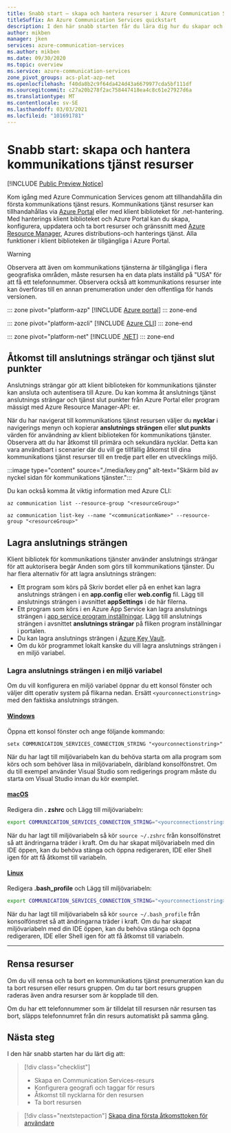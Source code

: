 ```yaml
---
title: Snabb start – skapa och hantera resurser i Azure Communication Services
titleSuffix: An Azure Communication Services quickstart
description: I den här snabb starten får du lära dig hur du skapar och hanterar din första Azure Communication Services-resurs.
author: mikben
manager: jken
services: azure-communication-services
ms.author: mikben
ms.date: 09/30/2020
ms.topic: overview
ms.service: azure-communication-services
zone_pivot_groups: acs-plat-azp-net
ms.openlocfilehash: f40da8b2c9f64da424d43a6679977cda5bf111df
ms.sourcegitcommit: c27a20b278f2ac758447418ea4c8c61e27927d6a
ms.translationtype: MT
ms.contentlocale: sv-SE
ms.lasthandoff: 03/03/2021
ms.locfileid: "101691781"
---
```

# <a name="quickstart-create-and-manage-communication-services-resources"></a>Snabb start: skapa och hantera kommunikations tjänst resurser
 
[!INCLUDE [Public Preview Notice](../includes/public-preview-include.md)]

Kom igång med Azure Communication Services genom att tillhandahålla din första kommunikations tjänst resurs. Kommunikations tjänst resurser kan tillhandahållas via [Azure Portal](https://portal.azure.com) eller med klient biblioteket för .net-hantering. Med hanterings klient biblioteket och Azure Portal kan du skapa, konfigurera, uppdatera och ta bort resurser och gränssnitt med [Azure Resource Manager](../../azure-resource-manager/management/overview.md), Azures distributions-och hanterings tjänst. Alla funktioner i klient biblioteken är tillgängliga i Azure Portal. 

> [!WARNING]
> Observera att även om kommunikations tjänsterna är tillgängliga i flera geografiska områden, måste resursen ha en data plats inställd på "USA" för att få ett telefonnummer. Observera också att kommunikations resurser inte kan överföras till en annan prenumeration under den offentliga för hands versionen.

::: zone pivot="platform-azp"
[!INCLUDE [Azure portal](./includes/create-resource-azp.md)]
::: zone-end

::: zone pivot="platform-azcli"
[!INCLUDE [Azure CLI](./includes/create-resource-azcli.md)]
::: zone-end

::: zone pivot="platform-net"
[!INCLUDE [.NET](./includes/create-resource-net.md)]
::: zone-end

## <a name="access-your-connection-strings-and-service-endpoints"></a>Åtkomst till anslutnings strängar och tjänst slut punkter

Anslutnings strängar gör att klient biblioteken för kommunikations tjänster kan ansluta och autentisera till Azure. Du kan komma åt anslutnings tjänst anslutnings strängar och tjänst slut punkter från Azure Portal eller program mässigt med Azure Resource Manager-API: er. 

När du har navigerat till kommunikations tjänst resursen väljer du **nycklar** i navigerings menyn och kopierar **anslutnings strängen** eller **slut punkts** värden för användning av klient biblioteken för kommunikations tjänster. Observera att du har åtkomst till primära och sekundära nycklar. Detta kan vara användbart i scenarier där du vill ge tillfällig åtkomst till dina kommunikations tjänst resurser till en tredje part eller en utvecklings miljö.

:::image type="content" source="./media/key.png" alt-text="Skärm bild av nyckel sidan för kommunikations tjänster.":::

Du kan också komma åt viktig information med Azure CLI:

```azurecli
az communication list --resource-group "<resourceGroup>"    

az communication list-key --name "<communicationName>" --resource-group "<resourceGroup>"
```

## <a name="store-your-connection-string"></a>Lagra anslutnings strängen

Klient bibliotek för kommunikations tjänster använder anslutnings strängar för att auktorisera begär Anden som görs till kommunikations tjänster. Du har flera alternativ för att lagra anslutnings strängen:

* Ett program som körs på Skriv bordet eller på en enhet kan lagra anslutnings strängen i en **app.config** eller **web.config** fil. Lägg till anslutnings strängen i avsnittet **appSettings** i de här filerna.
* Ett program som körs i en Azure App Service kan lagra anslutnings strängen i [app service program inställningar](../../app-service/configure-common.md). Lägg till anslutnings strängen i avsnittet **anslutnings strängar** på fliken program inställningar i portalen.
* Du kan lagra anslutnings strängen i [Azure Key Vault](../../data-factory/store-credentials-in-key-vault.md).
* Om du kör programmet lokalt kanske du vill lagra anslutnings strängen i en miljö variabel.

### <a name="store-your-connection-string-in-an-environment-variable"></a>Lagra anslutnings strängen i en miljö variabel

Om du vill konfigurera en miljö variabel öppnar du ett konsol fönster och väljer ditt operativ system på flikarna nedan. Ersätt `<yourconnectionstring>` med den faktiska anslutnings strängen.

#### <a name="windows"></a>[Windows](#tab/windows)

Öppna ett konsol fönster och ange följande kommando:

```console
setx COMMUNICATION_SERVICES_CONNECTION_STRING "<yourconnectionstring>"
```

När du har lagt till miljövariabeln kan du behöva starta om alla program som körs och som behöver läsa in miljövariabeln, däribland konsolfönstret. Om du till exempel använder Visual Studio som redigerings program måste du starta om Visual Studio innan du kör exemplet.

#### <a name="macos"></a>[macOS](#tab/unix)

Redigera din **. zshrc** och Lägg till miljövariabeln:

```bash
export COMMUNICATION_SERVICES_CONNECTION_STRING="<yourconnectionstring>"
```

När du har lagt till miljövariabeln så kör `source ~/.zshrc` från konsolfönstret så att ändringarna träder i kraft. Om du har skapat miljövariabeln med din IDE öppen, kan du behöva stänga och öppna redigeraren, IDE eller Shell igen för att få åtkomst till variabeln.

#### <a name="linux"></a>[Linux](#tab/linux)

Redigera **.bash_profile** och Lägg till miljövariabeln:

```bash
export COMMUNICATION_SERVICES_CONNECTION_STRING="<yourconnectionstring>"
```

När du har lagt till miljövariabeln så kör `source ~/.bash_profile` från konsolfönstret så att ändringarna träder i kraft. Om du har skapat miljövariabeln med din IDE öppen, kan du behöva stänga och öppna redigeraren, IDE eller Shell igen för att få åtkomst till variabeln.

---

## <a name="clean-up-resources"></a>Rensa resurser

Om du vill rensa och ta bort en kommunikations tjänst prenumeration kan du ta bort resursen eller resurs gruppen. Om du tar bort resurs gruppen raderas även andra resurser som är kopplade till den.

Om du har ett telefonnummer som är tilldelat till resursen när resursen tas bort, släpps telefonnumret från din resurs automatiskt på samma gång. 

## <a name="next-steps"></a>Nästa steg

I den här snabb starten har du lärt dig att:

> [!div class="checklist"]
> * Skapa en Communication Services-resurs
> * Konfigurera geografi och taggar för resurs
> * Åtkomst till nycklarna för den resursen
> * Ta bort resursen

> [!div class="nextstepaction"]
> [Skapa dina första åtkomsttoken för användare](access-tokens.md)
